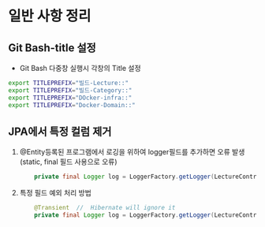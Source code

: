 #  일반 사항 정리

## Git Bash-title 설정

- Git Bash 다중창 실행시 각창의 Title 설정
```Bash
export TITLEPREFIX="빌드-Lecture::"
export TITLEPREFIX="빌드-Category::"
export TITLEPREFIX="DOcker-infra::"
export TITLEPREFIX="Docker-Domain::"

```
## JPA에서 특정 컬럼 제거
1. @Entity등록된 프로그램에서 로깅을 위하여 logger필드를 추가하면 오류 발생(static, final 필드 사용으로 오류)
    ```java
        private final Logger log = LoggerFactory.getLogger(LectureController.class);
    ```

2. 특정 필드 예외 처리 방법
    ```java
        @Transient  //  Hibernate will ignore it
        private final Logger log = LoggerFactory.getLogger(LectureController.class);
    ```
